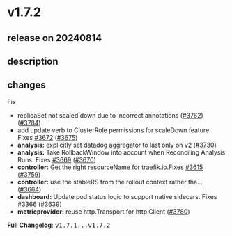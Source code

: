 # v1.7.2

## release on 20240814

## description

## changes

Fix

* replicaSet not scaled down due to incorrect annotations (<a href="https://github.com/argoproj/argo-rollouts/issues/3762" data-hovercard-type="issue" data-hovercard-url="/argoproj/argo-rollouts/issues/3762/hovercard">#3762</a>) (<a href="https://github.com/argoproj/argo-rollouts/issues/3784" data-hovercard-type="pull_request" data-hovercard-url="/argoproj/argo-rollouts/pull/3784/hovercard">#3784</a>)
* add update verb to ClusterRole permissions for scaleDown feature. Fixes <a href="https://github.com/argoproj/argo-rollouts/issues/3672" data-hovercard-type="issue" data-hovercard-url="/argoproj/argo-rollouts/issues/3672/hovercard">#3672</a> (<a href="https://github.com/argoproj/argo-rollouts/issues/3675" data-hovercard-type="pull_request" data-hovercard-url="/argoproj/argo-rollouts/pull/3675/hovercard">#3675</a>)
* <strong>analysis:</strong> explicitly set datadog aggregator to last only on v2 (<a href="https://github.com/argoproj/argo-rollouts/issues/3730" data-hovercard-type="pull_request" data-hovercard-url="/argoproj/argo-rollouts/pull/3730/hovercard">#3730</a>)
* <strong>analysis:</strong> Take RollbackWindow into account when Reconciling Analysis Runs. Fixes <a href="https://github.com/argoproj/argo-rollouts/issues/3669" data-hovercard-type="issue" data-hovercard-url="/argoproj/argo-rollouts/issues/3669/hovercard">#3669</a> (<a href="https://github.com/argoproj/argo-rollouts/issues/3670" data-hovercard-type="pull_request" data-hovercard-url="/argoproj/argo-rollouts/pull/3670/hovercard">#3670</a>)
* <strong>controller:</strong> Get the right resourceName for traefik.io.Fixes <a href="https://github.com/argoproj/argo-rollouts/issues/3615" data-hovercard-type="issue" data-hovercard-url="/argoproj/argo-rollouts/issues/3615/hovercard">#3615</a> (<a href="https://github.com/argoproj/argo-rollouts/issues/3759" data-hovercard-type="pull_request" data-hovercard-url="/argoproj/argo-rollouts/pull/3759/hovercard">#3759</a>)
* <strong>controller:</strong> use the stableRS from the rollout context rather tha… (<a href="https://github.com/argoproj/argo-rollouts/issues/3664" data-hovercard-type="pull_request" data-hovercard-url="/argoproj/argo-rollouts/pull/3664/hovercard">#3664</a>)
* <strong>dashboard:</strong> Update pod status logic to support native sidecars. Fixes <a href="https://github.com/argoproj/argo-rollouts/issues/3366" data-hovercard-type="issue" data-hovercard-url="/argoproj/argo-rollouts/issues/3366/hovercard">#3366</a> (<a href="https://github.com/argoproj/argo-rollouts/issues/3639" data-hovercard-type="pull_request" data-hovercard-url="/argoproj/argo-rollouts/pull/3639/hovercard">#3639</a>)
* <strong>metricprovider:</strong> reuse http.Transport for http.Client (<a href="https://github.com/argoproj/argo-rollouts/issues/3780" data-hovercard-type="pull_request" data-hovercard-url="/argoproj/argo-rollouts/pull/3780/hovercard">#3780</a>)

<strong>Full Changelog</strong>: <a class="commit-link" href="https://github.com/argoproj/argo-rollouts/compare/v1.7.1...v1.7.2"><tt>v1.7.1...v1.7.2</tt></a>

